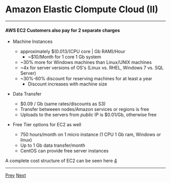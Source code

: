 # Amazon Elastic Clompute Cloud (II)

*** 
#### AWS EC2 Customers also pay for 2 separate charges
* Machine Instances
	* approximately $(0.013/(CPU core | Gb RAM)/Hour
		* ~$10/Month for 1 core 1 Gb system
	* ~30% more for Windows machines than Linux/UNIX machines
	* ~4x for server versions of OS's (Linux vs. RHEL, Windows 7 vs. SQL Server)
	* ~30%-60% discount for reserving machines for at least a year
		* Discount increases with machine size

* Data Transfer
	* $0.09 / Gb (same rates/discounts as S3)
	* Transfer betweeen nodes/Amazon services or regions is free
	* Uploads to the servers from _public_ IP is $0.01/Gb, otherwise free

* Free Tier options for EC2 as well
	* 750 hours/month on 1 micro instance (1 CPU 1 Gb ram, Windows or linux)
	* Up to 1 Gb data transfer/month
	* CentOS can provide free server instances

A complete cost structure of EC2 can be seen here [4](https://github.com/AustinCerny/CSCI582_Presentation4/blob/master/sources.md)
***


[Prev](https://github.com/AustinCerny/CSCI582_Presentation4/blob/master/slide15.md)
[Next](https://github.com/AustinCerny/CSCI582_Presentation4/blob/master/slide17.md)
